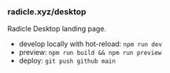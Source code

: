 ### radicle.xyz/desktop

Radicle Desktop landing page.

- develop locally with hot-reload: `npm run dev`
- preview: `npm run build && npm run preview`
- deploy: `git push github main`

